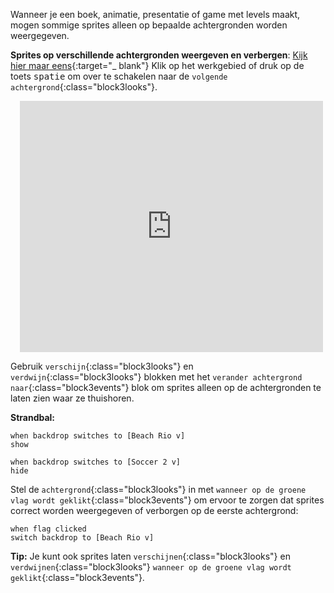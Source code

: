 Wanneer je een boek, animatie, presentatie of game met levels maakt, mogen sommige sprites alleen op bepaalde achtergronden worden weergegeven.

**Sprites op verschillende achtergronden weergeven en verbergen**: [Kijk hier maar eens](https://scratch.mit.edu/projects/499876704/editor){:target="_ blank"}
Klik op het werkgebied of druk op de toets <kbd>spatie</kbd> om over te schakelen naar de `volgende achtergrond`{:class="block3looks"}.
<div class="scratch-preview" style="margin-left: 15px;">
  <iframe allowtransparency="true" width="485" height="402" src="https://scratch.mit.edu/projects/embed/499876704/?autostart=false" frameborder="0"></iframe>
</div>

Gebruik `verschijn`{:class="block3looks"} en `verdwijn`{:class="block3looks"} blokken met het `verander achtergrond naar`{:class="block3events"} blok om sprites alleen op de achtergronden te laten zien waar ze thuishoren.

**Strandbal:**
```blocks3
when backdrop switches to [Beach Rio v]
show

when backdrop switches to [Soccer 2 v]
hide
```

Stel de `achtergrond`{:class="block3looks"} in met `wanneer op de groene vlag wordt geklikt`{:class="block3events"} om ervoor te zorgen dat sprites correct worden weergegeven of verborgen op de eerste achtergrond:

```blocks3
when flag clicked
switch backdrop to [Beach Rio v]
```

**Tip:** Je kunt ook sprites laten `verschijnen`{:class="block3looks"} en `verdwijnen`{:class="block3looks"} `wanneer op de groene vlag wordt geklikt`{:class="block3events"}.

